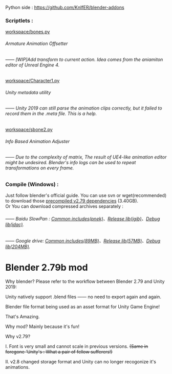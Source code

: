 Python side : https://github.com/KnIfER/blender-addons

### Scriptlets :   
[workspace/bones.py](https://github.com/KnIfER/KnIlender/blob/blender-v2.79b-release/release/scripts/workspace/bones.py)  
###### Armature Animation Offsetter
######  ——  [WIP]Add transform to current action. Idea comes from the aniamiton editor of Unreal Engine 4.

[workspace/Character1.py](https://github.com/KnIfER/KnIlender/blob/blender-v2.79b-release/release/scripts/workspace/Character1.py)
###### Unity metadata utility
###### ——  Unity 2019 can still parse the animation clips correctly, but it failed to record them in the .meta file. This is a help.

[workspace/sbone2.py](https://github.com/KnIfER/KnIlender/blob/blender-v2.79b-release/release/scripts/workspace/sbone2.py)
###### Info Based Animation Adjuster
###### ——  Due to the complexity of matrix, The result of UE4-like animation editor might be undesired. Blender's info logs can be used to repeat transformations on every frame.

### Compile (Windows) : 
Just follow blender's official guide. You can use svn or wget(recommended) to download those [precompiled v2.79 dependencies](https://svn.blender.org/svnroot/bf-blender/tags/blender-2.79a-release/lib/win64_vc14/) (3.40GB).  
Or You can download compressed archives separately : 
###### ——  Baidu SlowPan : [Common includes(pnek)](https://pan.baidu.com/s/1Pg_Bn0EbzB_2D7DLwdZ-Og)、[Release lib(jgib)](https://pan.baidu.com/s/1whwUdrLd_t-TW3rH_r0LoQ)、[Debug lib(idac)](https://pan.baidu.com/s/1y1gJJLfPzurR5i31LZe5Hw).
###### ——  Google drive: [Common includes(89MB)](https://drive.google.com/open?id=1MVy-N9iybt1xj45RtlZ24cbUU7JIM_v8)、[Release lib(57MB)](https://drive.google.com/open?id=1k7YCAEKybraIQtmODdZz5H1C6zDJf-7w)、[Debug lib(204MB)](https://drive.google.com/open?id=1p1XbkcU1z69emXkw0O5CygDPmZrFDeHN).

# Blender 2.79b mod

Why blender? Please refer to the workflow between Blender 2.79 and Unity 2019:

Unity natively support .blend files —— no need to export again and again. 

Blender file format being used as an asset format for Unity Game Engine! 

That's Amazing.  

Why mod? Mainly because it's fun!  

Why v2.79?  

I. Font is very small and cannot scale in previous versions. ~~(Same in foregone 'Unity's : What a pair of fellow sufferers!)~~  

II. v2.8 changed storage format and Unity can no longer recogonize it's animations.

